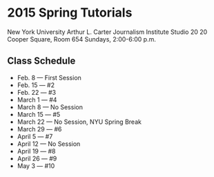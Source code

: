 # 2015 Spring Tutorials

New York University
Arthur L. Carter Journalism Institute
Studio 20
20 Cooper Square, Room 654
Sundays, 2:00-6:00 p.m.

## Class Schedule

* Feb. 8 — First Session
* Feb. 15 — #2
* Feb. 22 — #3
* March 1 — #4
* March 8 — No Session
* March 15 — #5
* March 22 — No Session, NYU Spring Break
* March 29 — #6
* April 5 — #7
* April 12 — No Session
* April 19 — #8
* April 26 — #9
* May 3 — #10
